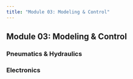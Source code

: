 ```yaml
---
title: "Module 03: Modeling & Control"
---
```


## Module 03: Modeling & Control

### Pneumatics & Hydraulics

### Electronics